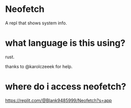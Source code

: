 # Neofetch
A repl that shows system info.

# what language is this using? 
rust.

thanks to @karolczeeek for help.


# where do i access neofetch?
https://replit.com/@Blank9485999/Neofetch?s=app
